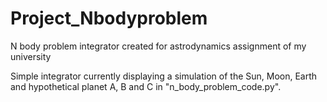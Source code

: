 # Project_Nbodyproblem
N body problem integrator created for astrodynamics assignment of my university

Simple integrator currently displaying a simulation of the Sun, Moon, Earth and hypothetical 
planet A, B and C in "n_body_problem_code.py". 

